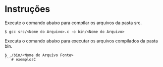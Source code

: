 # Instruções

Execute o comando abaixo para compilar os arquivos da pasta src.
```
$ gcc src/<Nome do Arquivo>.c -o bin/<Nome do Arquivo>
``` 
Executa o comando abaixo para executar os arquivos compilados da pasta bin.
```
$ ./bin/<Nome do Arquivo Fonte>
```# exemplosC
